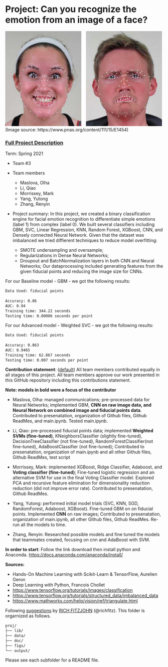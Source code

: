 # Project: Can you recognize the emotion from an image of a face? 
<img src="figs/CE.jpg" alt="Compound Emotions" width="500"/>
(Image source: https://www.pnas.org/content/111/15/E1454)

### [Full Project Description](doc/project3_desc.md)

Term: Spring 2021

+ Team #3
+ Team members
	+ Maslova, Olha
	+ Li, Qiao
	+ Morrissey, Mark
	+ Yang, Yutong
	+ Zhang, Renyin

+ Project summary: In this project, we created a binary classification engine for facial emotion recognition to differentiate simple emotions (label 1) from complex (label 0). We built several classifiers including GBM, SVC, Linear Regression, KNN, Random Forest, XGBoost, CNN, and Densely connected Neural Network. Given that the dataset was imbalanced we tried diffierent techniques to reduce model overfitting: 
	+ SMOTE undersampling and oversample;
	+ Regularizations in Dense Neural Networks;
	+ Droupout and BatchNormalization layers in both CNN and Neural Networks;
Our dataprocessing included generating features from the given fiducial points and reducing the image size for CNNs.

For our Baseline model - GBM - we got the following results:

	Data Used: fiducial points

	Accuracy: 0.86
	AUC: 0.94
	Training time: 344.22 seconds
	Testing time: 0.00006 seconds per point

For our Advanced model - Weighted SVC - we got the following results:

	Data Used: fiducial points

	Accuracy: 0.863
	AUC: 0.9465
	Training time: 62.867 seconds
	Testing time: 0.007 seconds per point
	
**Contribution statement**: ([default](doc/a_note_on_contributions.md)) All team members contributed equally in all stages of this project. All team members approve our work presented in this GitHub repository including this contributions statement. 

**Note: models in bold were a focus of the contributor**

+ Maslova, Olha: managed communications; pre-processed data for Neural Networks; implemented GBM, **CNN on raw image data, and Neural Network on combined image and fiducial points data**. Contributed to presenatation, organization of Github files, Github ReadMes, and main.ipynb. Tested main.ipynb.

+ Li, Qiao: pre-processed fiducial points data; implemented **Weighted SVMs (fine-tuned)**, KNeighborsClassifier (slightly fine-tuned), DecisionTreeClassifier (not fine-tuned), RandomForestClassifier(not fine-tuned), AdaBoostClassifier (not fine-tuned); Contributed to presenatation, organization of main.ipynb and all other Github files, Github ReadMes, test script

+ Morrissey, Mark: implemented XGBoost, Ridge Classifier, Adaboost, and **Voting classifier (fine-tuned)**; Fine-tuned logistic regression and an alternative SVM for use in the final Voting Classifier model. Explored PCA and recursive feature elimination for dimensionality reduction reduction (did not improve error rate). Contributed to presenatation, Github ReadMes.

+ Yang, Yutong: performed initial model trials (SVC, KNN, SGD, RandomForest, Adaboost, XGBoost). Fine-tuned GBM on on fiducial points. Implemented **CNN** on raw images; Contributed to presenatation, organization of main.ipynb, all other Github files, Github ReadMes. Re-run all the models to time.

+ Zhang, Renyin: Researched possible models and fine tuned the models that teammates created, focusing on cnn and AdaBoost with SVM.

**In order to start**: Follow the link download then install python and Anaconda.
https://docs.anaconda.com/anaconda/install/

**Sources:**
- Hands-On Machine Learning with Scikit-Learn & TensorFlow,  Aurelien Geron
- Deep Learning with Python, Francois Chollet
- https://www.tensorflow.org/tutorials/images/classification
- https://www.tensorflow.org/tutorials/structured_data/imbalanced_data
- https://www.mathworks.com/help/vision/ref/triangulate.html


Following [suggestions](http://nicercode.github.io/blog/2013-04-05-projects/) by [RICH FITZJOHN](http://nicercode.github.io/about/#Team) (@richfitz). This folder is orgarnized as follows.

```
proj/
├── lib/
├── data/
├── doc/
├── figs/
└── output/
```

Please see each subfolder for a README file.
